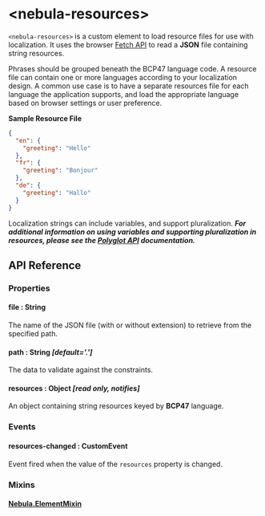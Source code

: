 # \<nebula-resources\>

`<nebula-resources>` is a custom element to load resource files for use with localization. It uses the browser [Fetch API](http://caniuse.com/#feat=fetch) to read a **JSON** file containing string resources.

Phrases should be grouped beneath the BCP47 language code. A resource file can contain one or more languages according to your localization design. A common use case is to have a separate resources file for each language the application supports, and load the appropriate language based on browser settings or user preference.

**Sample Resource File**
```json
{
  "en": {
    "greeting": "Hello"
  },
  "fr": {
    "greeting": "Bonjour"
  },
  "de": {
    "greeting": "Hallo"
  }
}
```

Localization strings can include variables, and support pluralization. <b><i>For additional information on using variables and supporting pluralization in resources, please see the [Polyglot API](http://airbnb.io/polyglot.js/) documentation.</i></b>

## API Reference

### Properties

#### file : String

The name of the JSON file (with or without extension) to retrieve from the specified path.

#### path : String *[default='.']*

The data to validate against the constraints.

#### resources : Object *[read only, notifies]*

An object containing string resources keyed by **BCP47** language.

### Events

#### resources-changed : CustomEvent

Event fired when the value of the `resources` property is changed.

### Mixins

#### [Nebula.ElementMixin](https://www.webcomponents.org/element/arsnebula/nebula-element-mixin)